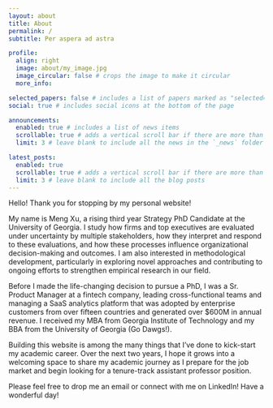 ```yaml
---
layout: about
title: About
permalink: /
subtitle: Per aspera ad astra

profile:
  align: right
  image: about/my_image.jpg
  image_circular: false # crops the image to make it circular
  more_info:

selected_papers: false # includes a list of papers marked as "selected={true}"
social: true # includes social icons at the bottom of the page

announcements:
  enabled: true # includes a list of news items
  scrollable: true # adds a vertical scroll bar if there are more than 3 news items
  limit: 3 # leave blank to include all the news in the `_news` folder

latest_posts:
  enabled: true
  scrollable: true # adds a vertical scroll bar if there are more than 3 new posts items
  limit: 3 # leave blank to include all the blog posts
---
```


Hello! Thank you for stopping by my personal website!

My name is Meng Xu, a rising third year Strategy PhD Candidate at the University of Georgia. I study how firms and top executives are evaluated under uncertainty by multiple stakeholders, how they interpret and respond to these evaluations, and how these processes influence organizational decision-making and outcomes. I am also interested in methodological development, particularly in exploring novel approaches and contributing to ongoing efforts to strengthen empirical research in our field.

Before I made the life-changing decision to pursue a PhD, I was a Sr. Product Manager at a fintech company, leading cross-functional teams and managing a SaaS analytics platform that was adopted by enterprise customers from over fifteen countries and generated over $600M in annual revenue. I received my MBA from Georgia Institute of Technology and my BBA from the University of Georgia (Go Dawgs!).

Building this website is among the many things that I’ve done to kick-start my academic career. Over the next two years, I hope it grows into a welcoming space to share my academic journey as I prepare for the job market and begin looking for a tenure-track assistant professor position.

Please feel free to drop me an email or connect with me on LinkedIn! Have a wonderful day! <i class="fa-solid fa-coffee"></i>
